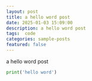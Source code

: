 ```yaml
---
layout: post
title: a hello word post
date: 2025-01-03 15:09:00
description: a hello word post
tags:  code
categories: sample-posts
featured: false
---
```


a hello word post


```python
print('hello word')
```


